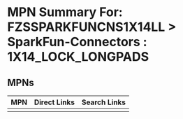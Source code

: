 



# MPN Summary For: FZSSPARKFUNCNS1X14LL > SparkFun-Connectors : 1X14_LOCK_LONGPADS

## MPNs
  

|MPN|Direct Links|Search Links|
| :--- | :--- | :--- |
||||
